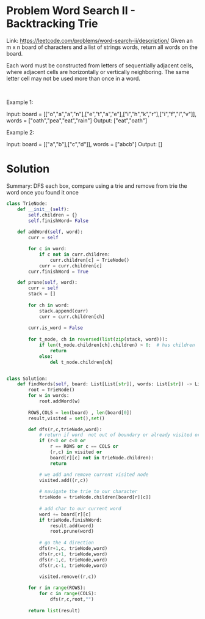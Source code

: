# Problem Word Search II - Backtracking Trie
Link: https://leetcode.com/problems/word-search-ii/description/
Given an m x n board of characters and a list of strings words, return all words on the board.

Each word must be constructed from letters of sequentially adjacent cells, where adjacent cells are horizontally or vertically neighboring. The same letter cell may not be used more than once in a word.

 

Example 1:

Input: board = [["o","a","a","n"],["e","t","a","e"],["i","h","k","r"],["i","f","l","v"]], words = ["oath","pea","eat","rain"]
Output: ["eat","oath"]

Example 2:

Input: board = [["a","b"],["c","d"]], words = ["abcb"]
Output: []


# Solution
Summary: 
DFS each box, compare using a trie and remove from trie the word once you found it once
```py
class TrieNode:
    def __init__(self):
        self.children = {}
        self.finishWord= False
    
    def addWord(self, word):
        curr = self

        for c in word:
            if c not in curr.children:
                curr.children[c] = TrieNode()
            curr = curr.children[c]
        curr.finishWord = True

    def prune(self, word):
        curr = self
        stack = []
        
        for ch in word:
            stack.append(curr)
            curr = curr.children[ch]
        
        curr.is_word = False
        
        for t_node, ch in reversed(list(zip(stack, word))):
            if len(t_node.children[ch].children) > 0:  # has children
                return
            else:
                del t_node.children[ch]


class Solution:
    def findWords(self, board: List[List[str]], words: List[str]) -> List[str]:
        root = TrieNode()
        for w in words:
            root.addWord(w)
        
        ROWS,COLS = len(board) , len(board[0])
        result,visited = set(),set()

        def dfs(r,c,trieNode,word):
            # return if word  not out of boundary or already visited or not in list of children
            if (r<0 or c<0 or 
                r == ROWS or c == COLS or
                (r,c) in visited or
                board[r][c] not in trieNode.children):
                return

            # we add and remove current visited node
            visited.add((r,c))
            
            # navigate the trie to our character
            trieNode = trieNode.children[board[r][c]]
            
            # add char to our current word 
            word += board[r][c]
            if trieNode.finishWord:
                result.add(word)
                root.prune(word)
            
            # go the 4 direction
            dfs(r+1,c, trieNode,word)
            dfs(r,c+1, trieNode,word)
            dfs(r-1,c, trieNode,word)
            dfs(r,c-1, trieNode,word)

            visited.remove((r,c))
        
        for r in range(ROWS):
            for c in range(COLS):
                dfs(r,c,root,"")
        
        return list(result)
```